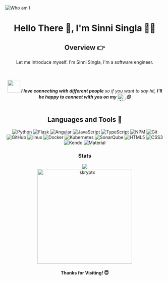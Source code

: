 
![Who am I](https://github.com/skryptx/skryptx/blob/main/assets/web%20application%20developer.png "Web Developer")

<center>
  
# Hello There 👋, I'm Sinni Singla 🧑‍💻

## **Overview 👉**
<p>Let me introduce myself. I'm Sinni Singla, I'm a software engineer.</p>


<br><br>
<img src="https://media.giphy.com/media/LnQjpWaON8nhr21vNW/giphy.gif" width="40"> 
    <em>
      <b>
        I love connecting with different people</b> so if you want to say hi!, <b>I'll be happy to connect with you on my 
        <a href="https://www.linkedin.com/in/sinnisingla" target="_blank" rel="noopener noreferrer">
            <img align="center" style="width: 24px;height: 24px;" src="https://img.icons8.com/?size=100&id=xuvGCOXi8Wyg&format=png&color=000000" alt="LinkedIn"/>
        </a>
        :blush:
      </b>
    </em>
<br><br>

## Languages and Tools 🚀
<p align="center">
<img src="https://img.shields.io/badge/Python-ED8B00?style=for-the-badge&logo=Python&logoColor=white" alt="Python"/> 
<img src="https://img.shields.io/badge/Flask-339933?style=for-the-badge&logo=Flask&logoColor=white" alt="Flask"/>
<img src="https://img.shields.io/badge/Angular-DD0031?style=for-the-badge&logo=Angular&logoColor=white" alt="Angular"/>
<img src="https://img.shields.io/badge/JavaScript-F7DF1E?style=for-the-badge&logo=JavaScript&logoColor=white" alt="JavaScript"/>
<img src="https://img.shields.io/badge/TypeScript-59666C?style=for-the-badge&logo=Angular&logoColor=black" alt="TypeScript"/>
<img src="https://img.shields.io/badge/npm-F7DF1E?style=for-the-badge&logo=NPM&logoColor=white" alt="NPM"/>
<img src="https://img.shields.io/badge/GIT-E44C30?style=for-the-badge&logo=git&logoColor=white" alt="Git"/>
<img src="https://img.shields.io/badge/GitHub-100000?style=for-the-badge&logo=github&logoColor=white" alt="GitHub"/>
<img src="https://img.shields.io/badge/Linux-FCC624?style=for-the-badge&logo=linux&logoColor=black" alt="linux"/>
<img src="https://img.shields.io/badge/Docker-27338e?style=for-the-badge&logo=docker&logoColor=white" alt="Docker"/>
<img src="https://img.shields.io/badge/Kubernetes-326CE5?style=for-the-badge&logo=Kubernetes&logoColor=white" alt="Kubernetes"/>
<img src="https://img.shields.io/badge/SonarQube-4E9BCD?style=for-the-badge&logo=SonarQube&logoColor=black" alt="SonarQube"/>
<img src="https://img.shields.io/badge/HTML5-E34F26?style=for-the-badge&logo=HTML5&logoColor=white" alt="HTML5"/>
<img src="https://img.shields.io/badge/CSS3-1572B6?style=for-the-badge&logo=CSS3&logoColor=white" alt="CSS3"/> 
<img src="https://img.shields.io/badge/Kendo UI-100000?style=for-the-badge&logo=Kendo UI&logoColor=white" alt="Kendo"/>
<img src="https://img.shields.io/badge/Material-7952B3?style=for-the-badge&logo=Material&logoColor=white" alt="Material"/>
</p>

### Stats
<div align="center">
  <span>
    <img src="https://nirzak-streak-stats.vercel.app/?user=skryptx"/>
  </span>
</div>

<div  align="center">
  <img height="300px" src="https://github-readme-stats.vercel.app/api/top-langs?username=skryptx&show_icons=true&include_all_commits=true&card_height=300&rank_icon=percentile&theme=radical" alt="skryptx" />
</div>

<div id="header" align="center">
  <img src="https://komarev.com/ghpvc/?username=skryptx&style=for-the-badge&color=orange" alt=""/>
</div>

<h4 align="center">Thanks for Visiting! 😇</h4>
</center>
